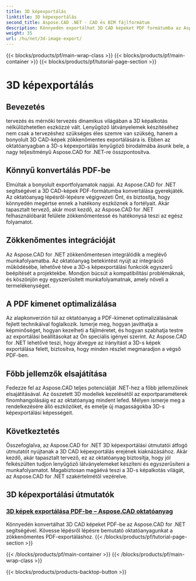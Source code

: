 ```yaml
---
title: 3D képexportálás
linktitle: 3D képexportálás
second_title: Aspose.CAD .NET - CAD és BIM fájlformátum
description: Könnyedén exportálhat 3D CAD képeket PDF formátumba az Aspose.CAD for .NET segítségével. Kövesse oktatóanyagainkat a zökkenőmentes PDF konvertáláshoz. Ismerje meg a hatékony 3D képexportálási technikákat.
weight: 35
url: /hu/net/3d-image-export/
---
```


{{< blocks/products/pf/main-wrap-class >}}
{{< blocks/products/pf/main-container >}}
{{< blocks/products/pf/tutorial-page-section >}}

# 3D képexportálás


## Bevezetés

tervezés és mérnöki tervezés dinamikus világában a 3D képalkotás nélkülözhetetlen eszközzé vált. Lenyűgöző látványelemek készítéséhez nem csak a tervezéshez szükséges éles szemre van szükség, hanem a bonyolult 3D CAD-képek zökkenőmentes exportálására is. Ebben az oktatóanyagban a 3D-s képexportálás lenyűgöző birodalmába ásunk bele, a nagy teljesítményű Aspose.CAD for .NET-re összpontosítva.

## Könnyű konvertálás PDF-be

Elmúltak a bonyolult exportfolyamatok napjai. Az Aspose.CAD for .NET segítségével a 3D CAD-képek PDF-formátumba konvertálása gyerekjáték. Az oktatóanyag lépésről-lépésre végigvezeti Önt, és biztosítja, hogy könnyedén megértse ennek a hatékony eszköznek a fortélyait. Akár tapasztalt tervező, akár most kezdő, az Aspose.CAD for .NET felhasználóbarát felülete zökkenőmentessé és hatékonysá teszi az egész folyamatot.

## Zökkenőmentes integrációját

Az Aspose.CAD for .NET zökkenőmentesen integrálódik a meglévő munkafolyamatba. Az oktatóanyag betekintést nyújt az integráció működésébe, lehetővé téve a 3D-s képexportálási funkciók egyszerű beépítését a projektekbe. Mondjon búcsút a kompatibilitási problémáknak, és köszönjön egy egyszerűsített munkafolyamatnak, amely növeli a termelékenységet.

## A PDF kimenet optimalizálása

Az alapkonverzión túl az oktatóanyag a PDF-kimenet optimalizálásának fejlett technikáival foglalkozik. Ismerje meg, hogyan javíthatja a képminőséget, hogyan kezelheti a fájlméretet, és hogyan szabhatja testre az exportálási beállításokat az Ön speciális igényei szerint. Az Aspose.CAD for .NET lehetővé teszi, hogy átvegye az irányítást a 3D-s képek exportálása felett, biztosítva, hogy minden részlet megmaradjon a végső PDF-ben.

## Főbb jellemzők elsajátítása

Fedezze fel az Aspose.CAD teljes potenciálját .NET-hez a főbb jellemzőinek elsajátításával. Az összetett 3D modellek kezelésétől az exportparaméterek finomhangolásáig ez az oktatóanyag mindent lefed. Mélyen ismerje meg a rendelkezésére álló eszközöket, és emelje új magasságokba 3D-s képexportálási képességeit.

## Következtetés

Összefoglalva, az Aspose.CAD for .NET 3D képexportálási útmutatói átfogó útmutatót nyújtanak a 3D CAD képexportálás erejének kiaknázásához. Akár kezdő, akár tapasztalt tervező, ez az oktatóanyag biztosítja, hogy jól felkészülten tudjon lenyűgöző látványelemeket készíteni és egyszerűsíteni a munkafolyamatot. Magabiztosan magáévá teszi a 3D-s képalkotás világát, az Aspose.CAD for .NET szakértelmétől vezérelve.
## 3D képexportálási útmutatók
### [3D képek exportálása PDF-be – Aspose.CAD oktatóanyag](./exporting-3d-images-to-pdf/)
Könnyedén konvertálhat 3D CAD képeket PDF-be az Aspose.CAD for .NET segítségével. Kövesse lépésről lépésre bemutató oktatóanyagunkat a zökkenőmentes PDF-exportáláshoz.
{{< /blocks/products/pf/tutorial-page-section >}}

{{< /blocks/products/pf/main-container >}}
{{< /blocks/products/pf/main-wrap-class >}}

{{< blocks/products/products-backtop-button >}}
